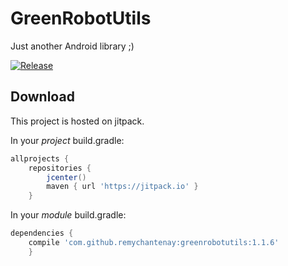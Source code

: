 # GreenRobotUtils
Just another Android library ;)

[![Release](https://jitpack.io/v/remychantenay/GreenRobotUtils.svg)](https://jitpack.io/v/#remychantenay/GreenRobotUtils.svg)

## Download

This project is hosted on jitpack.

In your _project_ build.gradle:

```groovy
allprojects {
    repositories {
        jcenter()
        maven { url 'https://jitpack.io' }
    }
```

In your _module_ build.gradle:

```groovy
dependencies {
    compile 'com.github.remychantenay:greenrobotutils:1.1.6'
    }
```
